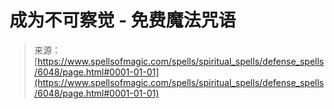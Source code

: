 <!--yml

category: 未分类

date: 2024-06-12 18:40:35

-->

# 成为不可察觉 - 免费魔法咒语

> 来源：[https://www.spellsofmagic.com/spells/spiritual_spells/defense_spells/6048/page.html#0001-01-01](https://www.spellsofmagic.com/spells/spiritual_spells/defense_spells/6048/page.html#0001-01-01)
